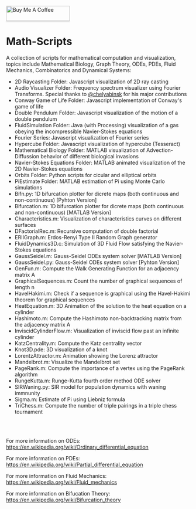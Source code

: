  <a href="https://www.buymeacoffee.com/BambooFlower" target="_blank"><img src="https://www.buymeacoffee.com/assets/img/custom_images/orange_img.png" alt="Buy Me A Coffee" style="height: 41px !important;width: 174px !important;box-shadow: 0px 3px 2px 0px rgba(190, 190, 190, 0.5) !important;-webkit-box-shadow: 0px 3px 2px 0px rgba(190, 190, 190, 0.5) !important;" ></a> 


# Math-Scripts

A collection of scripts for mathematical computation and visualization, topics include Mathematical Biology, Graph Theory, 
ODEs, PDEs, Fluid Mechanics, Combinatorics and Dynamical Systems:

- 2D Raycasting Folder: Javascript visualization of 2D ray casting
- Audio Visualizer Folder: Frequency spectrum visualizer using Fourier Transforms. Special thanks to [@chelyabinsk](https://github.com/chelyabinsk) for his major contributions
- Conway Game of Life Folder: Javascript implementation of Conway's game of life
- Double Pendulum Folder: Javascript visualization of the motion of a double pendulum
- FluidSimulation Folder: Java (with Processing) visualization of a gas obeying the incompressible Navier-Stokes equations
- Fourier Series: Javascript visualization of Fourier series 
- Hypercube Folder: Javascript visualization of hypercube (Tesseract)
- Mathematical Biology Folder: MATLAB visualization of Advection-Diffussion behavior of different biological invasions 
- Navier-Stokes Equations Folder: MATLAB animated visualization of the 2D Navier-Stokes equations
- Orbits Folder: Python scripts for cicular and elliptical orbits
- PiEstimate Folder: MATLAB estimation of Pi using Monte Carlo simulations
- Bifn.py: 1D bifurcation plotter for dicrete maps (both continuous and non-continuous) [Pyhton Version]
- Bifurcation.m: 1D bifurcation plotter for dicrete maps (both continuous and non-continuous) [MATLAB Version]
- Characteristics.m: Visualization of characteristics curves on different surfaces
- DFactorialRec.m: Recursive computation of double factorial
- ERIIGraph.m: Erdos-Renyi Type II Random Graph generator 
- FluidDynamics3D.c: Simulation of 3D Fluid Flow satisfying the Navier-Stokes equations 
- GaussSeidel.m: Gauss-Seidel ODEs system solver [MATLAB Version]
- GaussSeidel.py: Gauss-Seidel ODEs system solver [Pyhton Version]
- GenFun.m: Compute the Walk Generating Function for an adjacency matrix A
- GraphicalSequences.m: Count the number of graphical sequences of length n
- HavelHakimi.m: Check if a sequence is graphical using the Havel-Hakimi theorem for graphical sequences 
- HeatEquation.m: 3D Animation of the solution to the heat equation on a cylinder
- Hashimoto.m: Compute the Hashimoto non-backtracking matrix from the adjacency matrix A
- InviscidCylinderFlow.m: Visualization of inviscid flow past an infinite cylinder 
- KatzCentrality.m: Compute the Katz centrality vector 
- Knot3D.pde: 3D visualization of a knot 
- LorentzAttractor.m: Animation showing the Lorenz attractor 
- Mandelbrot.m: Visualize the Mandelbrot set
- PageRank.m: Compute the importance of a vertex using the PageRank algorithm
- RungeKutta.m: Runge-Kutta fourth order method ODE solver
- SIRWaning.py: SIR model for population dynamics with waning immnunity
- Sigma.m: Estimate of Pi using Liebniz formula
- TriChess.m: Compute the number of triple pairings in a triple chess tournament

<br/><br/>

For more information on ODEs: https://en.wikipedia.org/wiki/Ordinary_differential_equation

For more information on PDEs: https://en.wikipedia.org/wiki/Partial_differential_equation

For more information on Fluid Mechanics: https://en.wikipedia.org/wiki/Fluid_mechanics

For more information on Bifucation Theory: https://en.wikipedia.org/wiki/Bifurcation_theory


